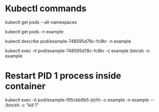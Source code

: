 # Kubectl commands

kubectl get pods --all-namespaces

kubectl get pods -n example

kubectl describe pod/example-748595d78c-fc8kr -n example

kubectl exec -it pod/example-748595d78c-fc8kr -c example /bin/sh -n example


# Restart PID 1 process inside container

kubectl exec -it pod/example-f95cbb9b5-jtzhh -c example -n example -- /bin/sh -c "kill 1"
